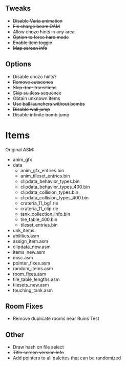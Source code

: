 ## Tweaks

- ~~Disable Varia animation~~
- ~~Fix charge beam OAM~~
- ~~Allow chozo hints in any area~~
- ~~Option to force hard mode~~
- ~~Enable item toggle~~
- ~~Map screen info~~

## Options
- Disable chozo hints?
- ~~Remove cutscenes~~
- ~~Skip door transitions~~
- ~~Skip suitless sequence~~
- Obtain unknown items
- ~~Use ball launchers without bombs~~
- ~~Disable wall jump~~
- ~~Disable infinite bomb jump~~

# Items

Original ASM:
- anim_gfx
- data
  - anim_gfx_entries.bin
  - anim_tileset_entries.bin
  - clipdata_behavior_types.bin
  - clipdata_behavior_types_400.bin
  - clipdata_collision_types.bin
  - clipdata_collision_types_400.bin
  - crateria_11_bg1.rle
  - crateria_11_clip.rle
  - tank_collection_info.bin
  - tile_table_400.bin
  - tileset_entries.bin
- unk_items
- abilities.asm
- assign_item.asm
- clipdata_new.asm
- items_new.asm
- misc.asm
- pointer_fixes.asm
- random_items.asm
- room_fixes.asm
- tile_table_lengths.asm
- tilesets_new.asm
- touching_tank.asm

## Room Fixes
- Remove duplicate rooms near Ruins Test

## Other

- Draw hash on file select
- ~~Title screen version info~~
- Add pointers to all palettes that can be randomized
